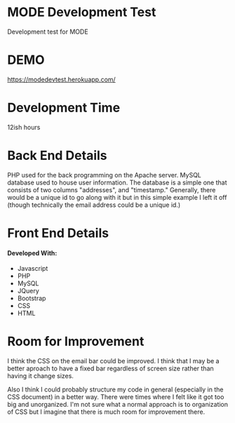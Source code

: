 # MODE Development Test
Development test for MODE

# DEMO
https://modedevtest.herokuapp.com/

# Development Time
12ish hours

# Back End Details
PHP used for the back programming on the Apache server. MySQL database used to house user information. The database is a simple one that consists of two columns "addresses", and "timestamp." Generally, there would be a unique id to go along with it but in this simple example I left it off (though technically the email address could be a unique id.)

# Front End Details
#### Developed With:

+ Javascript
+ PHP
+ MySQL
+ JQuery
+ Bootstrap
+ CSS
+ HTML

# Room for Improvement
I think the CSS on the email bar could be improved. I think that I may be a better aproach to have a fixed bar regardless of screen size rather than having it change sizes.

Also I think I could probably structure my code in general (especially in the CSS document) in a better way. There were times where I felt like it got too big and unorganized. I'm not sure what a normal approach is to organization of CSS but I imagine that there is much room for improvement there.
